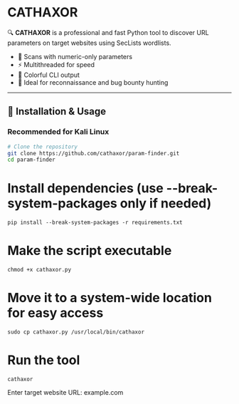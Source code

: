 # CATHAXOR

🔍 **CATHAXOR** is a professional and fast Python tool to discover URL parameters on target websites using SecLists wordlists.

- 🎯 Scans with numeric-only parameters  
- ⚡ Multithreaded for speed  
- 🎨 Colorful CLI output  
- 🔐 Ideal for reconnaissance and bug bounty hunting  

---

## 🔧 Installation & Usage

### Recommended for Kali Linux

```bash
# Clone the repository
git clone https://github.com/cathaxor/param-finder.git
cd param-finder
```
# Install dependencies (use --break-system-packages only if needed)
```
pip install --break-system-packages -r requirements.txt
```
# Make the script executable
```
chmod +x cathaxor.py
```
# Move it to a system-wide location for easy access
```
sudo cp cathaxor.py /usr/local/bin/cathaxor
```
# Run the tool
```
cathaxor
```
Enter target website URL: example.com
